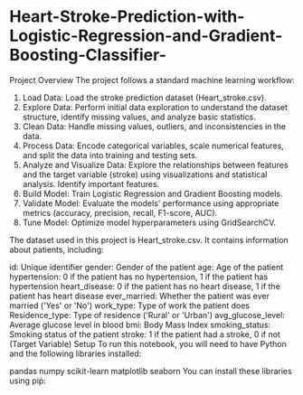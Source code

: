 # Heart-Stroke-Prediction-with-Logistic-Regression-and-Gradient-Boosting-Classifier-

Project Overview
The project follows a standard machine learning workflow:

1. Load Data: Load the stroke prediction dataset (Heart_stroke.csv).
2. Explore Data: Perform initial data exploration to understand the dataset structure, identify missing values, and analyze basic statistics.
3. Clean Data: Handle missing values, outliers, and inconsistencies in the data.
4. Process Data: Encode categorical variables, scale numerical features, and split the data into training and testing sets.
5. Analyze and Visualize Data: Explore the relationships between features and the target variable (stroke) using visualizations and   statistical analysis. Identify important features.
6. Build Model: Train Logistic Regression and Gradient Boosting models.
7. Validate Model: Evaluate the models' performance using appropriate metrics (accuracy, precision, recall, F1-score, AUC).
8. Tune Model: Optimize model hyperparameters using GridSearchCV.

The dataset used in this project is Heart_stroke.csv. It contains information about patients, including:

id: Unique identifier
gender: Gender of the patient
age: Age of the patient
hypertension: 0 if the patient has no hypertension, 1 if the patient has hypertension
heart_disease: 0 if the patient has no heart disease, 1 if the patient has heart disease
ever_married: Whether the patient was ever married ('Yes' or 'No')
work_type: Type of work the patient does
Residence_type: Type of residence ('Rural' or 'Urban')
avg_glucose_level: Average glucose level in blood
bmi: Body Mass Index
smoking_status: Smoking status of the patient
stroke: 1 if the patient had a stroke, 0 if not (Target Variable)
Setup
To run this notebook, you will need to have Python and the following libraries installed:

pandas
numpy
scikit-learn
matplotlib
seaborn
You can install these libraries using pip:
